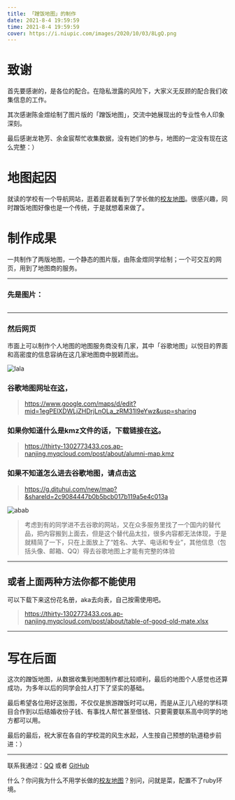 ```yaml
---
title: 「蹭饭地图」的制作
date: 2021-8-4 19:59:59
time: 2021-8-4 19:59:59
cover: https://i.niupic.com/images/2020/10/03/8LgQ.png
---
```


# 致谢

首先要感谢的，是各位的配合。在隐私泄露的风险下，大家义无反顾的配合我们收集信息的工作。

其次感谢陈金煜绘制了图片版的「蹭饭地图」，交流中她展现出的专业性令人印象深刻。

最后感谢龙艳芳、余金宸帮忙收集数据，没有她们的参与，地图的一定没有现在这么完整：）

# 地图起因

就读的学校有一个导航网站，逛着逛着就看到了学长做的[校友地图](https://sustech-application.github.io/SUSTech-Alumni-Map/)。很感兴趣，同时蹭饭地图好像也是一个传统，于是就想着来做了。



# 制作成果

一共制作了两版地图，一个静态的图片版，由陈金煜同学绘制；一个可交互的网页，用到了地图商的服务。

----

### 先是图片：

![]()

----

### 然后网页

市面上可以制作个人地图的地图服务商没有几家，其中「谷歌地图」以悦目的界面和高密度的信息容纳在这几家地图商中脱颖而出。

![lala](https://thirty-1302773433.cos.ap-nanjing.myqcloud.com/post/about/Screen%20Shot%202021-08-04%20at%2022.40.32.png)

### 谷歌地图网址在[这](https://www.google.com/maps/d/edit?mid=1egPElXDWLjZHDrjLnOLa_zRM31I9eYwz&usp=sharing)，

> https://www.google.com/maps/d/edit?mid=1egPElXDWLjZHDrjLnOLa_zRM31I9eYwz&usp=sharing

### 如果你知道什么是kmz文件的话，下载链接在[这](https://thirty-1302773433.cos.ap-nanjing.myqcloud.com/post/about/%E6%B8%85%E9%95%87%E4%B8%80%E4%B8%AD2021%E5%B1%8A%E9%AB%98%E4%B8%8930%E8%B9%AD%E9%A5%AD%E6%8C%87%E5%8C%97.kmz)。

> https://thirty-1302773433.cos.ap-nanjing.myqcloud.com/post/about/alumni-map.kmz

### 如果不知道怎么进去谷歌地图，请点击[这](https://g.dituhui.com/new/map?&shareId=2c9084447b0b5bcb017b119a5e4c013a)

> https://g.dituhui.com/new/map?&shareId=2c9084447b0b5bcb017b119a5e4c013a

![abab](https://thirty-1302773433.cos.ap-nanjing.myqcloud.com/post/about/Screen%20Shot%202021-08-04%20at%2023.10.36.png)

> 考虑到有的同学进不去谷歌的网站，又在众多服务里找了一个国内的替代品，把内容搬到上面去，但是这个替代品太拉，很多内容都无法体现，于是就精简了一下，只在上面放上了“姓名、大学、电话和专业”，其他信息（包括头像、邮箱、QQ）得去谷歌地图上才能有完整的体验

----------

## 或者上面两种方法你都不能使用

可以下载下来这份花名册，aka去向表，自己按需使用吧。

> https://thirty-1302773433.cos.ap-nanjing.myqcloud.com/post/about/table-of-good-old-mate.xlsx

----

# 写在后面

这次的蹭饭地图，从数据收集到地图制作都比较顺利，最后的地图个人感觉也还算成功，为多年以后的同学会拉人打下了坚实的基础。

最后希望各位用好这张图，不仅仅是旅游蹭饭时可以用，而是从正儿八经的学科项目合作到以后结婚收份子钱、有事找人帮忙甚至借钱、只要需要联系高中同学的地方都可以用。

最后的最后，祝大家在各自的学校混的风生水起，人生按自己预想的轨道稳步前进：）



----------------------------------------------------------------------------------------------------------------------------------------------------------------------------------------------------------------

联系我通过：[QQ](https://thirty-1302773433.cos.ap-nanjing.myqcloud.com/post/about/1601644798481_temp_qrcode_share_9993.png) 或者 [GitHub](https://github.com)  

什么？你问我为什么不用学长做的[校友地图](https://sustech-application.github.io/SUSTech-Alumni-Map/)？别问，问就是菜，配置不了ruby环境。
